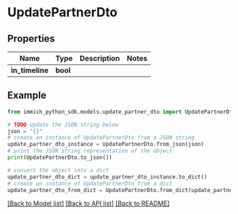 # UpdatePartnerDto


## Properties

Name | Type | Description | Notes
------------ | ------------- | ------------- | -------------
**in_timeline** | **bool** |  | 

## Example

```python
from immich_python_sdk.models.update_partner_dto import UpdatePartnerDto

# TODO update the JSON string below
json = "{}"
# create an instance of UpdatePartnerDto from a JSON string
update_partner_dto_instance = UpdatePartnerDto.from_json(json)
# print the JSON string representation of the object
print(UpdatePartnerDto.to_json())

# convert the object into a dict
update_partner_dto_dict = update_partner_dto_instance.to_dict()
# create an instance of UpdatePartnerDto from a dict
update_partner_dto_from_dict = UpdatePartnerDto.from_dict(update_partner_dto_dict)
```
[[Back to Model list]](../README.md#documentation-for-models) [[Back to API list]](../README.md#documentation-for-api-endpoints) [[Back to README]](../README.md)


